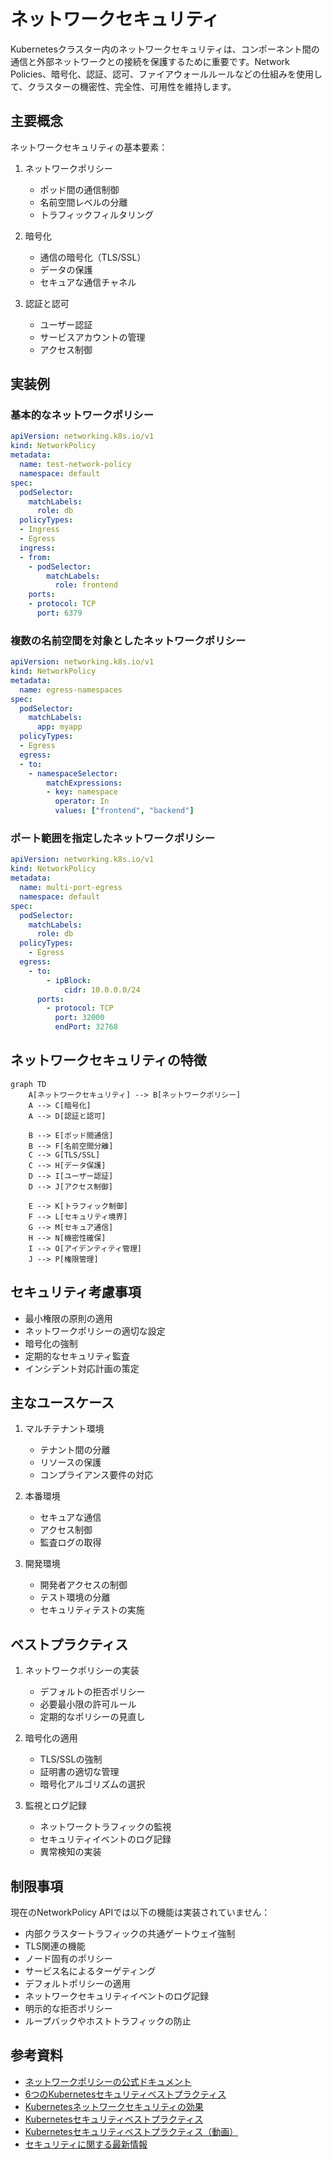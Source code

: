# ネットワークセキュリティ

Kubernetesクラスター内のネットワークセキュリティは、コンポーネント間の通信と外部ネットワークとの接続を保護するために重要です。Network Policies、暗号化、認証、認可、ファイアウォールルールなどの仕組みを使用して、クラスターの機密性、完全性、可用性を維持します。

## 主要概念

ネットワークセキュリティの基本要素：

1. ネットワークポリシー
   - ポッド間の通信制御
   - 名前空間レベルの分離
   - トラフィックフィルタリング

2. 暗号化
   - 通信の暗号化（TLS/SSL）
   - データの保護
   - セキュアな通信チャネル

3. 認証と認可
   - ユーザー認証
   - サービスアカウントの管理
   - アクセス制御

## 実装例

### 基本的なネットワークポリシー

```yaml
apiVersion: networking.k8s.io/v1
kind: NetworkPolicy
metadata:
  name: test-network-policy
  namespace: default
spec:
  podSelector:
    matchLabels:
      role: db
  policyTypes:
  - Ingress
  - Egress
  ingress:
  - from:
    - podSelector:
        matchLabels:
          role: frontend
    ports:
    - protocol: TCP
      port: 6379
```

### 複数の名前空間を対象としたネットワークポリシー

```yaml
apiVersion: networking.k8s.io/v1
kind: NetworkPolicy
metadata:
  name: egress-namespaces
spec:
  podSelector:
    matchLabels:
      app: myapp
  policyTypes:
  - Egress
  egress:
  - to:
    - namespaceSelector:
        matchExpressions:
        - key: namespace
          operator: In
          values: ["frontend", "backend"]
```

### ポート範囲を指定したネットワークポリシー

```yaml
apiVersion: networking.k8s.io/v1
kind: NetworkPolicy
metadata:
  name: multi-port-egress
  namespace: default
spec:
  podSelector:
    matchLabels:
      role: db
  policyTypes:
    - Egress
  egress:
    - to:
        - ipBlock:
            cidr: 10.0.0.0/24
      ports:
        - protocol: TCP
          port: 32000
          endPort: 32768
```

## ネットワークセキュリティの特徴

```mermaid
graph TD
    A[ネットワークセキュリティ] --> B[ネットワークポリシー]
    A --> C[暗号化]
    A --> D[認証と認可]
    
    B --> E[ポッド間通信]
    B --> F[名前空間分離]
    C --> G[TLS/SSL]
    C --> H[データ保護]
    D --> I[ユーザー認証]
    D --> J[アクセス制御]
    
    E --> K[トラフィック制御]
    F --> L[セキュリティ境界]
    G --> M[セキュア通信]
    H --> N[機密性確保]
    I --> O[アイデンティティ管理]
    J --> P[権限管理]
```

## セキュリティ考慮事項

- 最小権限の原則の適用
- ネットワークポリシーの適切な設定
- 暗号化の強制
- 定期的なセキュリティ監査
- インシデント対応計画の策定

## 主なユースケース

1. マルチテナント環境
   - テナント間の分離
   - リソースの保護
   - コンプライアンス要件の対応

2. 本番環境
   - セキュアな通信
   - アクセス制御
   - 監査ログの取得

3. 開発環境
   - 開発者アクセスの制御
   - テスト環境の分離
   - セキュリティテストの実施

## ベストプラクティス

1. ネットワークポリシーの実装
   - デフォルトの拒否ポリシー
   - 必要最小限の許可ルール
   - 定期的なポリシーの見直し

2. 暗号化の適用
   - TLS/SSLの強制
   - 証明書の適切な管理
   - 暗号化アルゴリズムの選択

3. 監視とログ記録
   - ネットワークトラフィックの監視
   - セキュリティイベントのログ記録
   - 異常検知の実装

## 制限事項

現在のNetworkPolicy APIでは以下の機能は実装されていません：

- 内部クラスタートラフィックの共通ゲートウェイ強制
- TLS関連の機能
- ノード固有のポリシー
- サービス名によるターゲティング
- デフォルトポリシーの適用
- ネットワークセキュリティイベントのログ記録
- 明示的な拒否ポリシー
- ループバックやホストトラフィックの防止

## 参考資料

- [ネットワークポリシーの公式ドキュメント](https://kubernetes.io/docs/concepts/services-networking/network-policies/)
- [6つのKubernetesセキュリティベストプラクティス](https://thenewstack.io/6-kubernetes-security-best-practices/)
- [Kubernetesネットワークセキュリティの効果](https://thenewstack.io/the-kubernetes-network-security-effect/)
- [Kubernetesセキュリティベストプラクティス](https://thenewstack.io/kubernetes-security-best-practices-to-keep-you-out-of-the-news/)
- [Kubernetesセキュリティベストプラクティス（動画）](https://www.youtube.com/watch?v=oBf5lrmquYI)
- [セキュリティに関する最新情報](https://app.daily.dev/tags/security?ref=roadmapsh)
